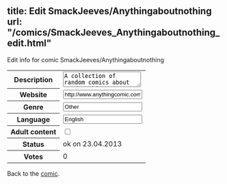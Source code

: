 title: Edit SmackJeeves/Anythingaboutnothing
url: "/comics/SmackJeeves_Anythingaboutnothing_edit.html"
---
Edit info for comic SmackJeeves/Anythingaboutnothing

<form name="comic" action="http://gaepostmail.appengine.com/comic" name="post">
<table class="comicinfo">
<tr>
<th>Description</th><td><textarea name="description">A collection of random comics about random things :D</textarea></td>
</tr>
<tr>
<th>Website</th><td><input type="text" name="url" value="http://www.anythingcomic.com/comics/"/></td>
</tr>
<tr>
<th>Genre</th><td><input type="text" name="genre" value="Other"/></td>
</tr>
<tr>
<th>Language</th><td><input type="text" name="language" value="English"/></td>
</tr>
<tr>
<th>Adult content</th><td><input type="checkbox" name="adult" value="adult" /></td>
</tr>
<tr>
<th>Status</th><td>ok on 23.04.2013</td>
</tr>
<tr>
<th>Votes</th><td>0</div></td>
</tr>
</table>
</form>

Back to the [comic](/comics/SmackJeeves_Anythingaboutnothing.html).
